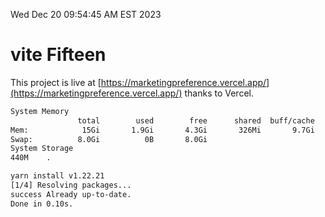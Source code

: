 Wed Dec 20 09:54:45 AM EST 2023

# vite Fifteen


This project is live at [https://marketingpreference.vercel.app/](https://marketingpreference.vercel.app/) thanks to Vercel.

```bash
System Memory
               total        used        free      shared  buff/cache   available
Mem:            15Gi       1.9Gi       4.3Gi       326Mi       9.7Gi        13Gi
Swap:          8.0Gi          0B       8.0Gi
System Storage
440M	.
```
```bash
yarn install v1.22.21
[1/4] Resolving packages...
success Already up-to-date.
Done in 0.10s.
```
